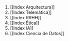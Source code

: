 1. [[Index Arquitectura]]
2. [[Index Telemática]]
3. [[Index RRHH]]
4. [[Index Ética]]
5. [[Index IA]]
6. [[Index Ciencia de Datos]]
